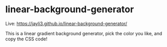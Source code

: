 # linear-background-generator
Live: https://jayli3.github.io/linear-background-generator/ <br>


This is a linear gradient background generator, pick the color you like, and copy the CSS code!
